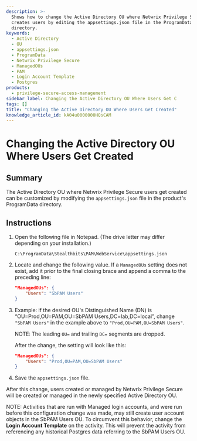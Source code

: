 ```yaml
---
description: >-
  Shows how to change the Active Directory OU where Netwrix Privilege Secure
  creates users by editing the appsettings.json file in the ProgramData
  directory.
keywords:
  - Active Directory
  - OU
  - appsettings.json
  - ProgramData
  - Netwrix Privilege Secure
  - ManagedOUs
  - PAM
  - Login Account Template
  - Postgres
products:
  - privilege-secure-access-management
sidebar_label: Changing the Active Directory OU Where Users Get C
tags: []
title: "Changing the Active Directory OU Where Users Get Created"
knowledge_article_id: kA04u0000000HQsCAM
---
```


# Changing the Active Directory OU Where Users Get Created

## Summary

The Active Directory OU where Netwrix Privilege Secure users get created can be customized by modifying the `appsettings.json` file in the product's ProgramData directory.

## Instructions

1. Open the following file in Notepad. (The drive letter may differ depending on your installation.)

   ```
   C:\ProgramData\Stealthbits\PAM\WebService\appsettings.json
   ```

2. Locate and change the following value. If a `ManagedOUs` setting does not exist, add it prior to the final closing brace and append a comma to the preceding line:

   ```json
   "ManagedOUs": {
       "Users": "SbPAM Users"
   }
   ```

3. Example: if the desired OU's Distinguished Name (DN) is “OU=Prod,OU=PAM,OU=SbPAM Users,DC=lab,DC=local”, change `"SbPAM Users"` in the example above to `"Prod,OU=PAM,OU=SbPAM Users"`.

   NOTE: The leading `OU=` and trailing `DC=` segments are dropped.

   After the change, the setting will look like this:

   ```json
   "ManagedOUs": {
       "Users": "Prod,OU=PAM,OU=SbPAM Users"
   }
   ```

4. Save the `appsettings.json` file.

After this change, users created or managed by Netwrix Privilege Secure will be created or managed in the newly specified Active Directory OU.

NOTE: Activities that are run with Managed login accounts, and were run before this configuration change was made, may still create user account objects in the SbPAM Users OU. To circumvent this behavior, change the **Login Account Template** on the activity. This will prevent the activity from referencing any historical Postgres data referring to the SbPAM Users OU.
